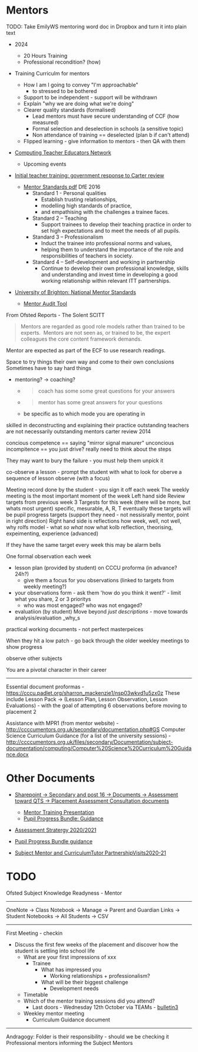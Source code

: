 Mentors
=======

TODO: Take EmilyWS mentoring word doc in Dropbox and turn it into plain text

* 2024 
   * 20 Hours Training
   * Professional recondition? (how)
* Training Curriculm for mentors
   * How I am I going to convey "I'm approachable"
      * to stressed to be bothered
   * Support to be independent - support will be withdrawn
   * Explain "why we are doing what we're doing"
   * Clearer quality standards (formalised)
      * Lead mentors must have secure understanding of CCF (how measured)
      * Formal selection and deselection in schools (a sensitive topic)
      * Non attendance of training == deselected (plan b if can't attend)
   * Flipped learning - give information to mentors - then QA with them
   

* [Computing Teacher Educators Network](https://forms.office.com/pages/responsepage.aspx?id=ZyYeN4rMsEe13T5BpfTp_DHG91hvGkxPsNAus4-ppg5UQlJGTTJQQlhQSzUyTjlNS1hFV01ZNUtETy4u)
   * Upcoming events

* [Initial teacher training: government response to Carter review](https://www.gov.uk/government/publications/initial-teacher-training-government-response-to-carter-review)
   * [Mentor Standards pdf](https://assets.publishing.service.gov.uk/government/uploads/system/uploads/attachment_data/file/536891/Mentor_standards_report_Final.pdf) DfE 2016
      * Standard 1 - Personal qualities
         * Establish trusting relationships, 
         * modelling high standards of practice, 
         * and empathising with the challenges a trainee faces.
      * Standard 2 – Teaching
         * Support trainees to develop their teaching practice in order to set high expectations and to meet the needs of all pupils.
      * Standard 3 – Professionalism 
         * Induct the trainee into professional norms and values, 
         * helping them to understand the importance of the role and responsibilities of teachers in society. 
      * Standard 4 – Self-development and working in partnership
         * Continue to develop their own professional knowledge, skills and understanding and invest time in developing a good working relationship within relevant ITT partnerships.

* [University of Brighton: National Mentor Standards](https://blogs.brighton.ac.uk/mentors/national-mentor-standards/)
   * [Mentor Audit Tool](https://unibrightonac.sharepoint.com/:w:/s/public/EZSKTmEqMBhMtYhzxcRaPQcBNCTrVjVlsfoMun3j4LfF6Q?e=GFCnaS)


From Ofsted Reports - The Solent SCITT ​
> Mentors are regarded as good role models rather than trained to be experts. ​
> Mentors are not seen as, or trained to be, the expert colleagues the core content framework demands.

Mentor are expected as part of the ECF to use research readings.



Space to try things their own way and come to their own conclusions
Sometimes have to say hard things

* mentoring? -> coaching?
   * > coach has some some great questions for your answers
   * > mentor has some great answers for your questions
   * be specific as to which mode you are operating in

skilled in deconstructing and explaining their practice
outstanding teachers are not necessarily outstanding mentors
carter review 2014

concious competence == saying "mirror signal manurer"
unconcious incompitence == you just drive? really need to think about the steps

They may want to bury the failure - you must help them unpick it


co-observe a lesson - prompt the student with what to look for
oberve a sequence of lesson
observe (with a focus)


Meeting record done by the student - you sign it off each week
The weekly meeting is the most important moment of the week
Left hand side
 Review targets from previous week
 3 Targests for this week (there will be more, but whats most urgent)
    specific, mesurable, A, R, T
 eventually these targets will be pupil progress targets
 (support they need - not nessisrally mentor, point in right direction)
Right hand side is reflections
 how week, well, not well, why
 rolfs model - what _so what_ now what
 kolb reflection, theorising, expeimenting, experience (advanced)

If they have the same target every week this may be alarm bells

One formal observation each week
 * lesson plan (provided by student) on CCCU proforma (in advance? 24h?)
    * give them a focus for you observations (linked to targets from weekly meeting?)
 * your observations form - ask them 'how do you think it went?' - limit what you share, 2 or 3 prioritys
    * who was most engaged? who was not engaged?
 * evaluatiion (by student)
Move beyond _just descriptions_ - move towards analysis/evaluation _why_s

practical working documents - not perfect masterpeices

When they hit a low patch - go back through the older weekley meetings to show progress

observe other subjects

You are a pivotal character in their career








---

Essential document proformas - https://cccu.padlet.org/sharron_mackenzie1/nsp03wkvd1u5zx0z
These include Lesson Pack -> (Lesson Plan, Lesson Observation, Lesson Evaluations) - with the goal of attempting 6 observations before moving to placement 2

Assistance with MPR1 (from mentor website) - http://ccccumentors.org.uk/secondary/documentation.php#GS
Computer Science Curriculum Guidance (for a list of the university sessions) - http://ccccumentors.org.uk/files/secondary/Documentation/subject-documentation/computing/Computer%20Science%20Curriculum%20Guidance.docx



Other Documents
===============

* [Sharepoint -> Secondary and post 16 -> Documents -> Assessment toward QTS -> Placement Assessment Consultation documents](https://cccu.sharepoint.com/teams/TeachFirstLeadership/Shared%20Documents/Forms/AllItems.aspx?RootFolder=%2Fteams%2FTeachFirstLeadership%2FShared%20Documents%2FAssessment%20toward%20QTS%2FPlacement%20Assessment%20Consultation%20documents&FolderCTID=0x01200053821CB91B297C4ABAF8D35F945C1578)
   * [Mentor Training Presentation](https://cccu-my.sharepoint.com/:p:/g/personal/sm1161_canterbury_ac_uk/EZUd0QqHAplOiGZYlE77llMBEwK-HMr5SoNeudcQi8jVzQ?rtime=CX-uCZ-L2Eg)
   * [Pupil Progress Bundle: Guidance](https://cccu-my.sharepoint.com/:w:/g/personal/sm1161_canterbury_ac_uk/EfVXKayimPBHjOQKeLACQ20BPSJSX14qycHPJhnnueI2Dg?rtime=I_lNu9-L2Eg)


* [Assessment Stratergy 2020/2021](http://ccccumentors.org.uk/files/secondary/Documentation/assessment/Assessment%20Strategy%202020-21.pdf)


* [Pupil Progress Bundle guidance](http://ccccumentors.org.uk/files/secondary/Documentation/pupil-progress-bundles/Pupil%20Progress%20Bundle%20Booklet%202020-2021.pdf)

* [Subject Mentor and CurriculumTutor PartnershipVisits2020-21](http://ccccumentors.org.uk/files/secondary/Documentation/programme-handbooks/school-direct/Subject%20mentor%20and%20tutor%20visits%20and%20support%20F&M%20model%202020-21.pdf)





TODO
====

Ofsted Subject Knowledge Readyness - Mentor


---

OneNote -> Class Notebook -> Manage -> Parent and Guardian Links -> Student Notebooks -> All Students -> CSV

---

First Meeting - checkin

* Discuss the first few weeks of the placement and discover how the student is settling into school life
   * What are your first impressions of xxx
      * Trainee
         * What has impressed you
            * Working relationships + professionalism?
         * What will be their biggest challenge
            * Development needs
   * Timetable
   * Which of the mentor training sessions did you attend?
      * Last doors - Wednesday 12th October via TEAMs - [bulletin3](https://sway.office.com/6dJ8g1UNM1celqx2)
   * Weekley mentor meeting
      * Curriculum Guidance document


---


Andragogy: Folder is their responsibility - should we be checking it
Professional mentors informing the Subject Mentors


